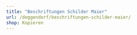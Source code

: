 ```yaml
---
title: "Beschriftungen Schilder Maier"
url: /deggendorf/beschriftungen-schilder-maier/
shop: Kopieren
---
```

